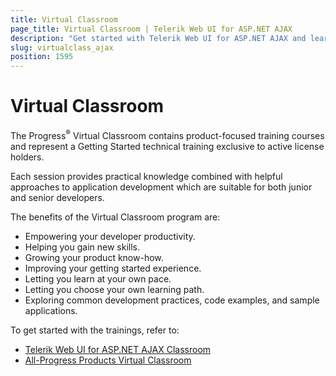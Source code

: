 ```yaml
---
title: Virtual Classroom
page_title: Virtual Classroom | Telerik Web UI for ASP.NET AJAX
description: "Get started with Telerik Web UI for ASP.NET AJAX and learn about the Virtual Classroom technical training exclusive to active license holders."
slug: virtualclass_ajax
position: 1595
---
```


# Virtual Classroom

The Progress<sup>®</sup> Virtual Classroom contains product-focused training courses and represent a Getting Started technical training exclusive to active license holders.

Each session provides practical knowledge combined with helpful approaches to application development which are suitable for both junior and senior developers.

The benefits of the Virtual Classroom program are:
* Empowering your developer productivity.
* Helping you gain new skills.
* Growing your product know-how.
* Improving your getting started experience.
* Letting you learn at your own pace.
* Letting you choose your own learning path.
* Exploring common development practices, code examples, and sample applications.

To get started with the trainings, refer to:
* [Telerik Web UI for ASP.NET AJAX Classroom](https://progress.exceedlms.com/student/path/506628-telerik-ui-for-asp-net-ajax-updated-december-2019)
* [All-Progress Products Virtual Classroom](https://www.telerik.com/account/support/virtual-classroom)
